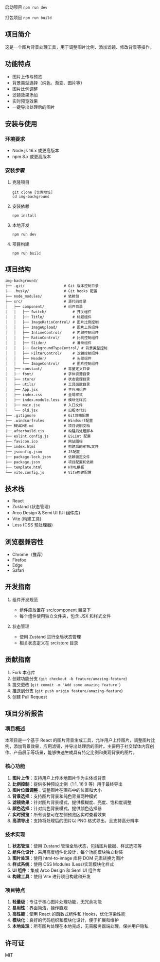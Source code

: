 启动项目
`npm run dev`

打包项目
`npm run build`

## 项目简介

这是一个图片背景处理工具，用于调整图片比例、添加滤镜、修改背景等操作。

## 功能特点

- 图片上传与预览
- 背景类型选择（纯色、渐变、图片等）
- 图片比例调整
- 滤镜效果添加
- 实时预览效果
- 一键导出处理后的图片

## 安装与使用

### 环境要求

- Node.js 16.x 或更高版本
- npm 8.x 或更高版本

### 安装步骤

1. 克隆项目

   ```
   git clone [仓库地址]
   cd img-background
   ```

2. 安装依赖

   ```
   npm install
   ```

3. 本地开发

   ```
   npm run dev
   ```

4. 项目构建
   ```
   npm run build
   ```

## 项目结构

```
img-background/
├── .git/                  # Git 版本控制目录
├── .husky/                # Git hooks 配置
├── node_modules/          # 依赖包
├── src/                   # 源代码目录
│   ├── component/         # 组件目录
│   │   ├── Switch/            # 开关组件
│   │   ├── Title/             # 标题组件
│   │   ├── ImageRatioControl/ # 图片比例控制
│   │   ├── ImageUpload/       # 图片上传组件
│   │   ├── InlineControl/     # 内联控制组件
│   │   ├── RatioControl/      # 比例控制组件
│   │   ├── Slider/            # 滑块组件
│   │   ├── BackgroundTypeControl/ # 背景类型控制
│   │   ├── FilterControl/     # 滤镜控制组件
│   │   ├── Header/            # 头部组件
│   │   └── ImageControl/      # 图片控制组件
│   ├── constant/          # 常量定义目录
│   ├── font/              # 字体资源目录
│   ├── store/             # 状态管理目录
│   ├── utils/             # 工具函数目录
│   ├── App.jsx            # 主应用组件
│   ├── index.css          # 全局样式
│   ├── index.module.less  # 模块化样式
│   ├── main.jsx           # 入口文件
│   └── old.jsx            # 旧版本代码
├── .gitignore             # Git忽略配置
├── .windsurfrules         # Windsurf配置
├── README.md              # 项目说明文档
├── afterbuild.cjs         # 构建后处理脚本
├── eslint.config.js       # ESLint 配置
├── favicon.ico            # 网站图标
├── index.html             # 构建后的HTML文件
├── jsconfig.json          # JS配置
├── package-lock.json      # 依赖锁定文件
├── package.json           # 项目配置和依赖
├── template.html          # HTML模板
└── vite.config.js         # Vite构建配置
```

## 技术栈

- React
- Zustand (状态管理)
- Arco Design & Semi UI (UI 组件库)
- Vite (构建工具)
- Less (CSS 预处理器)

## 浏览器兼容性

- Chrome（推荐）
- Firefox
- Edge
- Safari

## 开发指南

1. 组件开发规范

   - 组件应放置在 src/component 目录下
   - 每个组件使用独立文件夹，包含 JSX 和样式文件

2. 状态管理
   - 使用 Zustand 进行全局状态管理
   - 相关状态定义在 src/store 目录

## 贡献指南

1. Fork 本仓库
2. 创建功能分支 (`git checkout -b feature/amazing-feature`)
3. 提交更改 (`git commit -m 'Add some amazing feature'`)
4. 推送到分支 (`git push origin feature/amazing-feature`)
5. 创建 Pull Request

## 项目分析报告

### 项目概述

本项目是一个基于 React 的图片背景生成工具，允许用户上传图片，调整图片比例，添加背景效果，应用滤镜，并导出处理后的图片。主要用于社交媒体内容创作、产品展示等场景，能够快速生成具有特定比例和美观背景的图片。

### 核心功能

1. **图片上传**：支持用户上传本地图片作为主体或背景
2. **比例控制**：提供多种预设比例（1:1, 16:9 等）用于最终导出
3. **图片位置调整**：调整图片在画布中的位置和大小
4. **背景选择**：支持图片背景和纯色背景两种模式
5. **滤镜效果**：针对图片背景模式，提供模糊度、亮度、饱和度调整
6. **颜色选择**：针对纯色背景模式，提供颜色选择器
7. **实时预览**：所有调整可在左侧预览区实时查看效果
8. **高清导出**：支持将处理后的图片以 PNG 格式导出，且支持高分辨率

### 技术实现

1. **状态管理**：使用 Zustand 管理全局状态，包括图片数据、样式选项等
2. **组件化设计**：采用高度组件化设计，每个功能模块独立封装
3. **图片处理**：使用 html-to-image 库将 DOM 元素转换为图片
4. **样式系统**：使用 CSS Modules (Less)实现模块化样式
5. **UI 组件**：集成 Arco Design 和 Semi UI 组件库
6. **构建工具**：使用 Vite 进行项目构建和开发

### 项目特点

1. **轻量级**：专注于核心图片处理功能，无冗余功能
2. **易用性**：界面简洁，操作直观
3. **高性能**：使用 React 的函数式组件和 Hooks，优化渲染性能
4. **模块化**：良好的代码组织和模块化设计，便于扩展和维护
5. **本地处理**：所有图片处理在本地完成，无需服务器端处理，保护用户隐私

## 许可证

MIT
